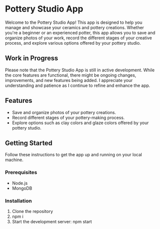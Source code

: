 # Pottery Studio App

Welcome to the Pottery Studio App! This app is designed to help you manage and showcase your ceramics and pottery creations. Whether you're a beginner or an experienced potter, this app allows you to save and organize photos of your work, record the different stages of your creative process, and explore various options offered by your pottery studio.

## Work in Progress

Please note that the Pottery Studio App is still in active development. While the core features are functional, there might be ongoing changes, improvements, and new features being added. I appreciate your understanding and patience as I continue to refine and enhance the app.

## Features

- Save and organize photos of your pottery creations.
- Record different stages of your pottery-making process.
- Explore options such as clay colors and glaze colors offered by your pottery studio.


## Getting Started

Follow these instructions to get the app up and running on your local machine.

### Prerequisites

- Node.js 
- MongoDB 

### Installation

1. Clone the repository
2. npm i
3. Start the development server: npm start




